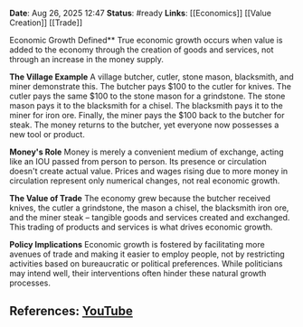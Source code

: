 **Date**: Aug 26, 2025 12:47
**Status**: #ready 
**Links**: [[Economics]] [[Value Creation]] [[Trade]]

Economic Growth Defined**
True economic growth occurs when value is added to the economy through the creation of goods and services, not through an increase in the money supply.

**The Village Example**
A village butcher, cutler, stone mason, blacksmith, and miner demonstrate this. The butcher pays $100 to the cutler for knives. The cutler pays the same $100 to the stone mason for a grindstone. The stone mason pays it to the blacksmith for a chisel. The blacksmith pays it to the miner for iron ore. Finally, the miner pays the $100 back to the butcher for steak. The money returns to the butcher, yet everyone now possesses a new tool or product.

**Money's Role**
Money is merely a convenient medium of exchange, acting like an IOU passed from person to person. Its presence or circulation doesn't create actual value. Prices and wages rising due to more money in circulation represent only numerical changes, not real economic growth.

**The Value of Trade**
The economy grew because the butcher received knives, the cutler a grindstone, the mason a chisel, the blacksmith iron ore, and the miner steak – tangible goods and services created and exchanged. This trading of products and services is what drives economic growth.

**Policy Implications**
Economic growth is fostered by facilitating more avenues of trade and making it easier to employ people, not by restricting activities based on bureaucratic or political preferences. While politicians may intend well, their interventions often hinder these natural growth processes.

## References: [YouTube](https://www.youtube.com/watch?v=IId8xKrNR8o)
